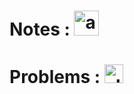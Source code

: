 # Notes : [<img alt="alt_text" width="40px" src="https://github.com/itsfaraz/Graph/assets/107252925/d5dcd0aa-fc35-4b6f-8883-30539021980e" />](https://docs.google.com/document/d/1nB6RXJ7BzJnGB5FJrJzuzNACqv5BUesnlzzGzoHifIc/edit?usp=sharing)


# Problems : [<img alt="alt_text" width="30px" src="https://github.com/itsfaraz/Graph/assets/107252925/f359936f-852f-4dd7-ba3e-63abc2c8fee9" />](https://docs.google.com/spreadsheets/d/1IduFXV3cGGi2Ha13p7FOKwPc9ZMar8CjQDer8fBC3PM/edit?usp=sharing)




